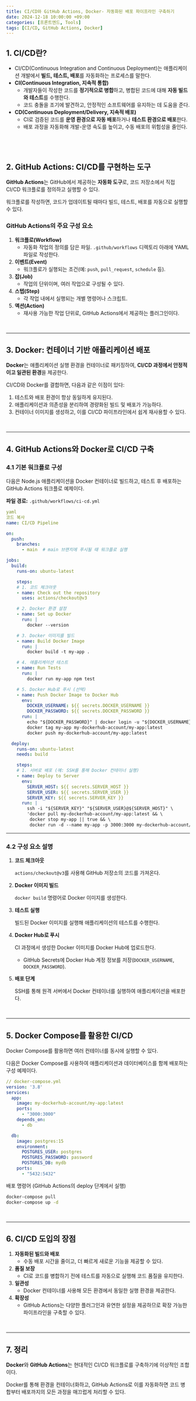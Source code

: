 ```yaml
---
title: CI/CD와 GitHub Actions, Docker- 자동화된 배포 파이프라인 구축하기
date: 2024-12-18 10:00:00 +09:00
categories: [프론트엔드, Tools]
tags: [CI/CD, GitHub Actions, Docker]
---
```


## 1. CI/CD란?

- CI/CD(Continuous Integration and Continuous Deployment)는 애플리케이션 개발에서 **빌드, 테스트, 배포**를 자동화하는 프로세스를 말한다.
- **CI(Continuous Integration, 지속적 통합)**
  - 개발자들이 작성한 코드를 **정기적으로 병합**하고, 병합된 코드에 대해 **자동 빌드와 테스트**를 수행한다.
  - 코드 충돌을 조기에 발견하고, 안정적인 소프트웨어를 유지하는 데 도움을 준다.
- **CD(Continuous Deployment/Delivery, 지속적 배포)**
  - CI로 검증된 코드를 **운영 환경으로 자동 배포**하거나 **테스트 환경으로 배포**한다.
  - 배포 과정을 자동화해 개발-운영 속도를 높이고, 수동 배포의 위험성을 줄인다.

## <br />

## 2. GitHub Actions: CI/CD를 구현하는 도구

**GitHub Actions**는 GitHub에서 제공하는 **자동화 도구**로, 코드 저장소에서 직접 CI/CD 워크플로를 정의하고 실행할 수 있다.

워크플로를 작성하면, 코드가 업데이트될 때마다 빌드, 테스트, 배포를 자동으로 실행할 수 있다.

### GitHub Actions의 주요 구성 요소

1. **워크플로(Workflow)**
   - 자동화 작업의 정의를 담은 파일. `.github/workflows` 디렉토리 아래에 YAML 파일로 작성한다.
2. **이벤트(Event)**
   - 워크플로가 실행되는 조건(예: `push`, `pull_request`, `schedule` 등).
3. **잡(Job)**
   - 작업의 단위이며, 여러 작업으로 구성될 수 있다.
4. **스텝(Step)**
   - 각 작업 내에서 실행되는 개별 명령어나 스크립트.
5. **액션(Action)**
   - 재사용 가능한 작업 단위로, GitHub Actions에서 제공하는 플러그인이다.

<br />

---

## 3. Docker: 컨테이너 기반 애플리케이션 배포

**Docker**는 애플리케이션 실행 환경을 컨테이너로 패키징하여, **CI/CD 과정에서 안정적이고 일관된 환경**을 제공한다.

CI/CD와 Docker를 결합하면, 다음과 같은 이점이 있다:

1. 테스트와 배포 환경이 항상 동일하게 유지된다.
2. 애플리케이션과 의존성을 분리하여 경량화된 빌드 및 배포가 가능하다.
3. 컨테이너 이미지를 생성하고, 이를 CI/CD 파이프라인에서 쉽게 재사용할 수 있다.

<br />

---

## 4. GitHub Actions와 Docker로 CI/CD 구축

### 4.1 기본 워크플로 구성

다음은 Node.js 애플리케이션을 Docker 컨테이너로 빌드하고, 테스트 후 배포하는 GitHub Actions 워크플로 예제이다.

**파일 경로:** `.github/workflows/ci-cd.yml`

```yaml
yaml
코드 복사
name: CI/CD Pipeline

on:
  push:
    branches:
      - main  # main 브랜치에 푸시될 때 워크플로 실행

jobs:
  build:
    runs-on: ubuntu-latest

    steps:
    # 1. 코드 체크아웃
    - name: Check out the repository
      uses: actions/checkout@v3

    # 2. Docker 환경 설정
    - name: Set up Docker
      run: |
        docker --version

    # 3. Docker 이미지를 빌드
    - name: Build Docker Image
      run: |
        docker build -t my-app .

    # 4. 애플리케이션 테스트
    - name: Run Tests
      run: |
        docker run my-app npm test

    # 5. Docker Hub로 푸시 (선택)
    - name: Push Docker Image to Docker Hub
      env:
        DOCKER_USERNAME: ${{ secrets.DOCKER_USERNAME }}
        DOCKER_PASSWORD: ${{ secrets.DOCKER_PASSWORD }}
      run: |
        echo "${DOCKER_PASSWORD}" | docker login -u "${DOCKER_USERNAME}" --password-stdin
        docker tag my-app my-dockerhub-account/my-app:latest
        docker push my-dockerhub-account/my-app:latest

  deploy:
    runs-on: ubuntu-latest
    needs: build

    steps:
    # 1. 서버로 배포 (예: SSH를 통해 Docker 컨테이너 실행)
    - name: Deploy to Server
      env:
        SERVER_HOST: ${{ secrets.SERVER_HOST }}
        SERVER_USER: ${{ secrets.SERVER_USER }}
        SERVER_KEY: ${{ secrets.SERVER_KEY }}
      run: |
        ssh -i "${SERVER_KEY}" "${SERVER_USER}@${SERVER_HOST}" \
        'docker pull my-dockerhub-account/my-app:latest && \
         docker stop my-app || true && \
         docker run -d --name my-app -p 3000:3000 my-dockerhub-account/my-app:latest'

```

---

### 4.2 구성 요소 설명

1. **코드 체크아웃**

   `actions/checkout@v3`를 사용해 GitHub 저장소의 코드를 가져온다.

2. **Docker 이미지 빌드**

   `docker build` 명령어로 Docker 이미지를 생성한다.

3. **테스트 실행**

   빌드된 Docker 이미지를 실행해 애플리케이션의 테스트를 수행한다.

4. **Docker Hub로 푸시**

   CI 과정에서 생성한 Docker 이미지를 Docker Hub에 업로드한다.

   - GitHub Secrets에 Docker Hub 계정 정보를 저장(`DOCKER_USERNAME`, `DOCKER_PASSWORD`).

5. **배포 단계**

   SSH를 통해 원격 서버에서 Docker 컨테이너를 실행하여 애플리케이션을 배포한다.

<br />

---

## 5. Docker Compose를 활용한 CI/CD

Docker Compose를 활용하면 여러 컨테이너를 동시에 실행할 수 있다.

다음은 Docker Compose를 사용하여 애플리케이션과 데이터베이스를 함께 배포하는 구성 예제이다.

```yaml
// docker-compose.yml
version: '3.8'
services:
  app:
    image: my-dockerhub-account/my-app:latest
    ports:
      - "3000:3000"
    depends_on:
      - db

  db:
    image: postgres:15
    environment:
      POSTGRES_USER: postgres
      POSTGRES_PASSWORD: password
      POSTGRES_DB: mydb
    ports:
      - "5432:5432"
```

배포 명령어 (GitHub Actions의 deploy 단계에서 실행)

```bash
docker-compose pull
docker-compose up -d
```

<br />

---

## 6. CI/CD 도입의 장점

1. **자동화된 빌드와 배포**
   - 수동 배포 시간을 줄이고, 더 빠르게 새로운 기능을 제공할 수 있다.
2. **품질 보장**
   - CI로 코드를 병합하기 전에 테스트를 자동으로 실행해 코드 품질을 유지한다.
3. **일관성**
   - Docker 컨테이너를 사용해 모든 환경에서 동일한 실행 환경을 제공한다.
4. **확장성**
   - GitHub Actions는 다양한 플러그인과 유연한 설정을 제공하므로 확장 가능한 파이프라인을 구축할 수 있다.

<br />

---

## 7. 정리

**Docker**와 **GitHub Actions**는 현대적인 CI/CD 워크플로를 구축하기에 이상적인 조합이다.

Docker를 통해 환경을 컨테이너화하고, GitHub Actions로 이를 자동화하면 코드 병합부터 배포까지의 모든 과정을 매끄럽게 처리할 수 있다.
